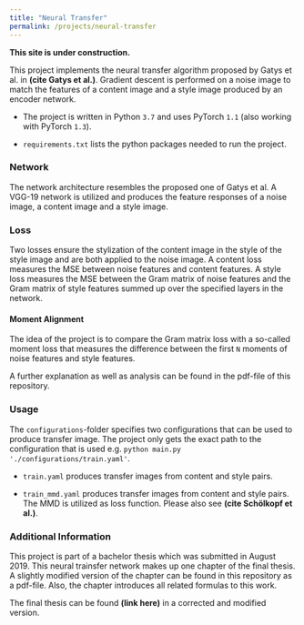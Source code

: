```yaml
---
title: "Neural Transfer"
permalink: /projects/neural-transfer
---
```


**This site is under construction.**

This project implements the neural transfer algorithm proposed by Gatys
et al. in **(cite Gatys et al.)**. Gradient descent is performed on a noise image to
match the features of a content image and a style image produced by an encoder network. 

- The project is written in Python ```3.7``` and uses PyTorch ```1.1``` 
(also working with PyTorch ```1.3```).

- ````requirements.txt```` lists the python packages needed to run the 
project. 

### Network

The network architecture resembles the proposed one of Gatys et al. A VGG-19
network is utilized and produces the feature responses of a noise image, a 
content image and a style image. 

### Loss
 
Two losses ensure the stylization of the content image in the style of the style
image and are both applied to the noise image. A content loss measures the MSE 
between noise features and content features. A style loss measures the MSE between
the Gram matrix of noise features and the Gram matrix of style features summed up
over the specified layers in the network.

#### Moment Alignment
The idea of the project is to compare the Gram matrix loss with a so-called moment 
loss that measures the difference between the first ````N```` moments of noise
features and style features.  

A further explanation as well as analysis can be found in the pdf-file of this 
repository.

### Usage

The ``configurations``-folder specifies two configurations that can be used to 
produce transfer image. The project only gets the exact path to the 
configuration that is used e.g. ```python main.py './configurations/train.yaml'```.

- ``train.yaml`` produces transfer images from content and style pairs.

- ```train_mmd.yaml``` produces transfer images from content and style pairs. The MMD 
is utilized as loss function. Please also see **(cite Schölkopf et al.)**.

### Additional Information

This project is part of a bachelor thesis which was submitted in August 2019. This 
neural trainsfer network makes up one chapter of the final thesis. A slightly modified 
version of the chapter can be found in this repository as a pdf-file. Also, the chapter 
introduces all related formulas to this work. 

The final thesis can be found **(link here)** in a corrected and modified version. 